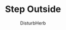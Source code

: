 ---
media: "images/rounds/round_1/step_outside.png"
media_type: image
title: Step Outside
author: [DisturbHerb]
desc: You'll be fine, it's only severe frostbite!
---